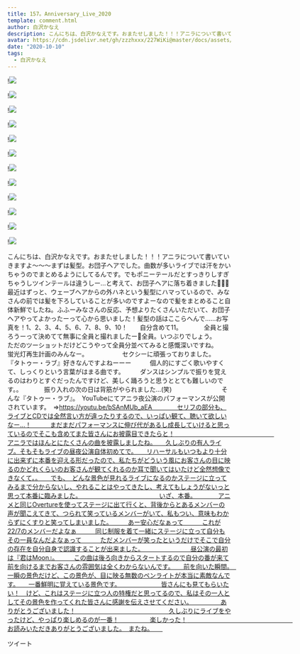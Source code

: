 ```yaml
---
title: 157。Anniversary_Live_2020
template: comment.html
author: 白沢かなえ
description: こんにちは、白沢かなえです。おまたせしました！！！アニラについて書いていきますよ〜〜〜まずは髪型。お団子ヘアでした。曲数が多いライブでは汗をかいちゃうのでまとめるようにしてるんです。でもポニー...
avatar: https://cdn.jsdelivr.net/gh/zzzhxxx/227WiKi@master/docs/assets/photo/avatar/kanae.jpg
date: "2020-10-10"
tags:
  - 白沢かなえ
---
```


!![](https://cdn.jsdelivr.net/gh/227WiKi/227WiKi-image@master/blog-image/kanae-2020-10-10_1.jpg)

!![](https://cdn.jsdelivr.net/gh/227WiKi/227WiKi-image@master/blog-image/kanae-2020-10-10_2.jpg)

!![](https://cdn.jsdelivr.net/gh/227WiKi/227WiKi-image@master/blog-image/kanae-2020-10-10_3.jpg)

!![](https://cdn.jsdelivr.net/gh/227WiKi/227WiKi-image@master/blog-image/kanae-2020-10-10_4.jpg)

!![](https://cdn.jsdelivr.net/gh/227WiKi/227WiKi-image@master/blog-image/kanae-2020-10-10_5.jpg)

!![](https://cdn.jsdelivr.net/gh/227WiKi/227WiKi-image@master/blog-image/kanae-2020-10-10_6.jpg)

!![](https://cdn.jsdelivr.net/gh/227WiKi/227WiKi-image@master/blog-image/kanae-2020-10-10_7.jpg)

!![](https://cdn.jsdelivr.net/gh/227WiKi/227WiKi-image@master/blog-image/kanae-2020-10-10_8.jpg)

!![](https://cdn.jsdelivr.net/gh/227WiKi/227WiKi-image@master/blog-image/kanae-2020-10-10_9.jpg)

!![](https://cdn.jsdelivr.net/gh/227WiKi/227WiKi-image@master/blog-image/kanae-2020-10-10_10.jpg)

!![](https://cdn.jsdelivr.net/gh/227WiKi/227WiKi-image@master/blog-image/kanae-2020-10-10_11.jpg)

!![](https://cdn.jsdelivr.net/gh/227WiKi/227WiKi-image@master/blog-image/kanae-2020-10-10_12.jpg)


﻿﻿﻿﻿こんにちは、白沢かなえです。おまたせしました！！！アニラについて書いていきますよ〜〜〜まずは髪型。お団子ヘアでした。曲数が多いライブでは汗をかいちゃうのでまとめるようにしてるんです。でもポニーテールだとすっきりしすぎちゃうしツインテールは違うしー…と考えて、お団子ヘアに落ち着きました💁🏻‍♀️最近はずっと、ウェーブヘアからの外ハネという髪型にハマっているので、みなさんの前では髪を下ろしていることが多いのですよーなので髪をまとめること自体新鮮でしたね。ふふーみなさんの反応、予想よりたくさんいただいて、お団子ヘアやってよかったーって心から思いました！髪型の話はここらへんで……お写真を！1、2、3、4、5、6、7、8、9、10！　　自分含めて11。　　　　全員と撮ろうーって決めてて無事に全員と撮れましたー📸全員。いつぶりでしょう。　　ただのツーショットだけどこうやって全員分並べてみると感慨深いですね。　　　　　　　　　　　　　　　蛍光灯再生計画のみんなー。　　　　　　セクシーに頑張っておりました。　　　　　　『タトゥー・ラブ』好きなんですよねーーー　　　個人的にすごく歌いやすくて、しっくりという言葉がはまる曲です。　　　ダンスはシンプルで振りを覚えるのはわりとすぐだったんですけど、美しく踊ろうと思うととても難しいのです。。　　　　振り入れの次の日は背筋がやられました…(笑)　　　　　　　　そんな『タトゥー・ラブ』。　YouTubeにてアニラ夜公演のパフォーマンスが公開されています。　⇒https://youtu.be/bSAnMUb_aEA　　　　セリフの部分も、ライブとCDでは全然言い方が違ったりするので、いっぱい観て、聴いて欲しいなー…！　　　まだまだパフォーマンスに伸び代があるし成長していけると思っているのでそこも含めてまた皆さんにお披露目できたらと！　　　　　　　　　　　　　　　　アニラではほんとにたくさんの曲を披露しましたね。　　久しぶりの有人ライブ。そもそもライブの昼夜公演自体初めてで。　　リハーサルもいつもより十分に出来ずに本番を迎える形だったので、私たちがどういう風にお客さんの目に映るのかどれくらいのお客さんが観てくれるのか耳で聞いてはいたけど全然想像できなくて。。　　でも、　どんな景色が見れるライブになるのかステージに立ってみるまで分からないし、やれることはやってきたし、考えてもしょうがないっと思って本番に臨みました。　　　　　　　　　　　　　いざ、本番。　　　　アニメと同じOvertureを使ってステージに出て行くと、背後からとあるメンバーの声が聞こえてきて、つられて笑っているメンバーがいて、私もつい、意味もわからずにくすりと笑ってしまいました。　　　あー安心だなぁって　　　これが22/7のメンバーだよなぁ　　　同じ制服を着て一緒にステージに立って自分もその一員なんだよなぁって　　　ただメンバーが笑ったというだけでそこで自分の存在を自分自身で認識することが出来ました。　　　　　　　　昼公演の最初は『君はMoon』。　　　この曲は後ろ向きからスタートするので自分の番が来て前を向けるまでお客さんの雰囲気は全くわからないんです。　　前を向いた瞬間。　一瞬の景色だけど、この景色が、目に映る無数のペンライトが本当に素敵なんです。　　一番鮮明に覚えている景色です。　　　　　　　皆さんにも見てもらいたい！　けど、これはステージに立つ人の特権だと思ってるので、私はその一人としてその景色を作ってくれた皆さんに感謝を伝えさせてください。　　　　　ありがとうございました！　　　　　　　　　　　　　　　久しぶりにライブをやったけど、やっぱり楽しめるのが一番！　　　　　楽しかった！　　　　　　　　　　　　　　　　　お読みいただきありがとうございました。　またね。　　


ツイート



